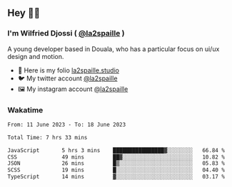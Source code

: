 ## Hey 👋🏾
### I'm Wilfried Djossi ( <a href="https://twitter.com/la2spaille/" target="_blank">@la2spaille</a> )
A young developer based in Douala, who has a particular focus on ui/ux design and motion.

- 🎨 Here is my folio [la2spaille.studio](https://la2spaille.studio/)
- 🐦 My twitter account [@la2spaille](https://twitter.com/la2spaille/)
- 🖼 My instagram account [@la2spaille](https://www.instagram.com/la2spaille/)

### Wakatime
<!--START_SECTION:waka-->

```txt
From: 11 June 2023 - To: 18 June 2023

Total Time: 7 hrs 33 mins

JavaScript       5 hrs 3 mins    ████████████████▓░░░░░░░░   66.84 %
CSS              49 mins         ██▓░░░░░░░░░░░░░░░░░░░░░░   10.82 %
JSON             26 mins         █▒░░░░░░░░░░░░░░░░░░░░░░░   05.83 %
SCSS             19 mins         █░░░░░░░░░░░░░░░░░░░░░░░░   04.40 %
TypeScript       14 mins         ▓░░░░░░░░░░░░░░░░░░░░░░░░   03.17 %
```

<!--END_SECTION:waka-->
<!--
**la2spaille/la2spaille** is a ✨ _special_ ✨ repository because its `README.md` (this file) appears on your GitHub profile.

Here are some ideas to get you started:

- 🔭 I’m currently working on ...
- 🌱 I’m currently learning ...
- 👯 I’m looking to collaborate on ...
- 🤔 I’m looking for help with ...
- 💬 Ask me about ...
- 📫 How to reach me: ...
- 😄 Pronouns: ...
- ⚡ Fun fact: ...
-->
